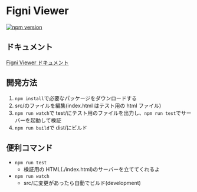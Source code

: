 # Figni Viewer

[![npm version](https://badge.fury.io/js/@cynack%2Ffigni-viewer.svg)](https://badge.fury.io/js/@cynack%2Ffigni-viewer)

## ドキュメント

[Figni Viewer ドキュメント](https://cynack.notion.site/Figni-Viewer-c53ca5a80bdd4a8abf4f41aa899aa9f1)

## 開発方法

1. `npm install`で必要なパッケージをダウンロードする
2. src/のファイルを編集(index.html はテスト用の html ファイル)
3. `npm run watch`で test/にテスト用のファイルを出力し、`npm run test`でサーバーを起動して検証
4. `npm run build`で dist/にビルド

## 便利コマンド

- `npm run test`
  - 検証用の HTML(./index.html)のサーバーを立ててくれるよ
- `npm run watch`
  - src/に変更があったら自動でビルド(development)
